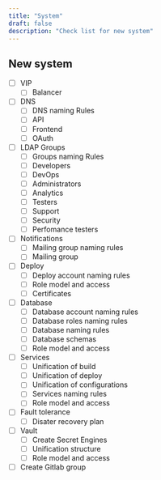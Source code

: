 ```yaml
---
title: "System"
draft: false
description: "Check list for new system"
---
```


## New system

- [ ] VIP
    - [ ] Balancer
- [ ] DNS
    - [ ] DNS naming Rules
    - [ ] API
    - [ ] Frontend
    - [ ] OAuth
- [ ] LDAP Groups
    - [ ] Groups naming Rules
    - [ ] Developers
    - [ ] DevOps
    - [ ] Administrators
    - [ ] Analytics
    - [ ] Testers
    - [ ] Support
    - [ ] Security
    - [ ] Perfomance testers
- [ ] Notifications
    - [ ] Mailing group naming rules
    - [ ] Mailing group
- [ ] Deploy
    - [ ] Deploy account naming rules
    - [ ] Role model and access
    - [ ] Certificates
- [ ] Database
    - [ ] Database account naming rules
    - [ ] Database roles naming rules
    - [ ] Database naming rules
    - [ ] Database schemas
    - [ ] Role model and access
- [ ] Services
    - [ ] Unification of build
    - [ ] Unification of deploy
    - [ ] Unification of configurations
    - [ ] Services naming rules
    - [ ] Role model and access
- [ ] Fault tolerance
    - [ ] Disater recovery plan
- [ ] Vault
    - [ ] Create Secret Engines
    - [ ] Unification structure
    - [ ] Role model and access
- [ ] Create Gitlab group
